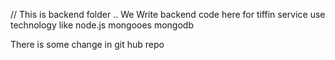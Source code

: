 // This is backend folder 
.. We Write backend code here for tiffin service 
use technology like node.js  mongooes mongodb 

There is some change in git hub repo 
